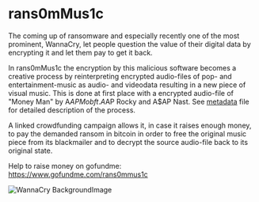 # rans0mMus1c

The coming up of ransomware and especially recently one of the most prominent, WannaCry, 
let people question the value of their digital data by encrypting it and let them pay to get it back.

In rans0mMus1c the encryption by this malicious software becomes a creative process by reinterpreting encrypted audio-files 
of pop- and entertainment-music as audio- and videodata resulting in a new piece of visual music.
This is done at first place with a encrypted audio-file of "Money Man" by A$AP Mob ft. A$AP Rocky and A$AP Nast.
See [metadata](metadata.md) file for detailed description of the process. 

A linked crowdfunding campaign allows it, in case it raises enough money, to pay the demanded ransom in bitcoin in order
to free the original music piece from its blackmailer and to decrypt the source audio-file back to its original state.

Help to raise money on gofundme: https://www.gofundme.com/rans0mmus1c 


![WannaCry BackgroundImage](https://raw.githubusercontent.com/digital3mpire/SUPER-INFORMATION-HIGH-MARKET/master/damiantdziwis/rans0mMus1c/%40WanaDecryptor%40.bmp)
